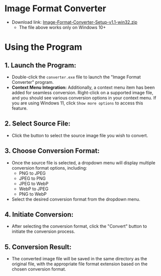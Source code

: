 # Image Format Converter

- Download link: [Image-Format-Converter-Setup-v1.1-win32.zip](https://github.com/vorlie/FileFormatConverter/releases/download/v1.1/Image-Format-Converter-Setup-v1.1-win32.zip.exe)
    - The file above works only on Windows 10+

# Using the Program
## 1. Launch the Program:

- Double-click the `converter.exe` file to launch the "Image Format Converter" program.
- **Context Menu Integration:** Additionally, a context menu item has been added for seamless conversion. Right-click on a supported image file, and you should see various conversion options in your context menu. If you are using Windows 11, click `Show more options` to access this feature.
## 2. Select Source File:

- Click the button to select the source image file you wish to convert.
## 3. Choose Conversion Format:

- Once the source file is selected, a dropdown menu will display multiple conversion format options, including:
    - PNG to JPEG
    - JPEG to PNG
    - JPEG to WebP
    - WebP to JPEG
    - PNG to WebP
- Select the desired conversion format from the dropdown menu.
## 4. Initiate Conversion:

- After selecting the conversion format, click the "Convert" button to initiate the conversion process.
## 5. Conversion Result:

- The converted image file will be saved in the same directory as the original file, with the appropriate file format extension based on the chosen conversion format.
